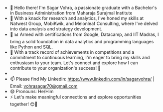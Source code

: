- 👋 Hello there! I'm Sagar Vohra, a passionate graduate with a Bachelor's in Business Administration from Maharaja Surajmal Institute
- 💼 With a knack for research and analytics, I've honed my skills at Natwest Group, MobiKwik, and Melonleaf Consulting, where I've delved into data analysis and strategy development. 
- 🌱 📊 Armed with certifications from Google, Datacamp, and IIT Madras, I bring a solid foundation in data analytics and programming languages like Python and SQL. 
- 🌟 With a track record of achievements in competitions and a commitment to continuous learning, I'm eager to bring my skills and enthusiasm to your team. Let's connect and explore how I can contribute to your organization's success! 🚀
- 
- 📫 Please find My Linkedin: https://www.linkedin.com/in/sagarvohra/     | Email: vohrasagar70@gmail.com
- 😄 Pronouns: He/Him
- ⚡ Let's make meaningful connections and explore opportunities together! 😊🌟

<!---
Taskiee/Taskiee is a ✨ special ✨ repository because its `README.md` (this file) appears on your GitHub profile.
You can click the Preview link to take a look at your changes.
--->
